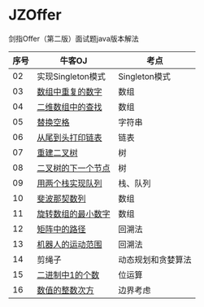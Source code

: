 # JZOffer
剑指Offer（第二版）面试题java版本解法 

| 序号  |  牛客OJ |  考点 |
| ------------ | ------------ | ------------ |
|  02 | 实现Singleton模式    |  Singleton模式   |            
|  03 |  [数组中重复的数字](https://www.nowcoder.com/practice/623a5ac0ea5b4e5f95552655361ae0a8?tpId=13&tqId=11203&rp=1&ru=/ta/coding-interviews&qru=/ta/coding-interviews/question-ranking "数组中重复的数字") |  数组 |
|  04 |  [二维数组中的查找](https://www.nowcoder.com/practice/abc3fe2ce8e146608e868a70efebf62e?tpId=13&tqId=11154&tPage=1&rp=1&ru=/ta/coding-interviews&qru=/ta/coding-interviews/question-ranking "二维数组中的查找") |  数组 |
|  05 |  [替换空格](https://www.nowcoder.com/practice/4060ac7e3e404ad1a894ef3e17650423?tpId=13&tqId=11155&tPage=1&rp=1&ru=%2Fta%2Fcoding-interviews&qru=%2Fta%2Fcoding-interviews%2Fquestion-ranking "替换空格")   |  字符串   |
|  06 | [从尾到头打印链表](https://www.nowcoder.com/practice/d0267f7f55b3412ba93bd35cfa8e8035?tpId=13&tqId=11156&rp=1&ru=/ta/coding-interviews&qru=/ta/coding-interviews/question-ranking "从尾到头打印链表")    |  链表   |
|  07 | [重建二叉树](https://www.nowcoder.com/practice/8a19cbe657394eeaac2f6ea9b0f6fcf6?tpId=13&tqId=11157&rp=1&ru=/ta/coding-interviews&qru=/ta/coding-interviews/question-ranking "重建二叉树")   |  树   |
|  08 | [二叉树的下一个节点](https://www.nowcoder.com/practice/9023a0c988684a53960365b889ceaf5e?tpId=13&tqId=11210&tPage=3&rp=1&ru=%2Fta%2Fcoding-interviews&qru=%2Fta%2Fcoding-interviews%2Fquestion-ranking "二叉树的下一个节点")   |   树  |
|  09 | [用两个栈实现队列](https://www.nowcoder.com/practice/54275ddae22f475981afa2244dd448c6?tpId=13&tqId=11158&tPage=1&rp=1&ru=%2Fta%2Fcoding-interviews&qru=%2Fta%2Fcoding-interviews%2Fquestion-ranking "用两个栈实现队列")    |  栈、队列   |
|  10 |  [斐波那契数列](https://www.nowcoder.com/practice/c6c7742f5ba7442aada113136ddea0c3?tpId=13&tqId=11160&rp=1&ru=%2Fta%2Fcoding-interviews&qru=%2Fta%2Fcoding-interviews%2Fquestion-ranking&tPage=1 "斐波那契数列")   |  数组  |
|  11 |  [旋转数组的最小数字](https://www.nowcoder.com/practice/9f3231a991af4f55b95579b44b7a01ba?tpId=13&tqId=11159&tPage=1&rp=1&ru=%2Fta%2Fcoding-interviews&qru=%2Fta%2Fcoding-interviews%2Fquestion-ranking "旋转数组的最小数字")   |  数组  |
|  12 | [矩阵中的路径](https://www.nowcoder.com/practice/c61c6999eecb4b8f88a98f66b273a3cc?tpId=13&tqId=11218&tPage=4&rp=4&ru=/ta/coding-interviews&qru=/ta/coding-interviews/question-ranking "矩阵中的路径")    |  回溯法   |
|  13 | [机器人的运动范围](https://www.nowcoder.com/practice/6e5207314b5241fb83f2329e89fdecc8?tpId=13&tqId=11219&tPage=4&rp=4&ru=%2Fta%2Fcoding-interviews&qru=%2Fta%2Fcoding-interviews%2Fquestion-ranking "机器人的运动范围")   |  回溯法   |
|  14 | 剪绳子    |  动态规划和贪婪算法  |
|  15 | [二进制中1的个数](https://www.nowcoder.com/practice/8ee967e43c2c4ec193b040ea7fbb10b8?tpId=13&tqId=11164&tPage=1&rp=4&ru=%2Fta%2Fcoding-interviews&qru=%2Fta%2Fcoding-interviews%2Fquestion-ranking "二进制1的个数")    |  位运算   |
|  16 | [数值的整数次方](https://www.nowcoder.com/practice/1a834e5e3e1a4b7ba251417554e07c00?tpId=13&tqId=11165&rp=4&ru=/ta/coding-interviews&qru=/ta/coding-interviews/question-ranking "数值的整数次方")   |  边界考虑  |                                                                                                